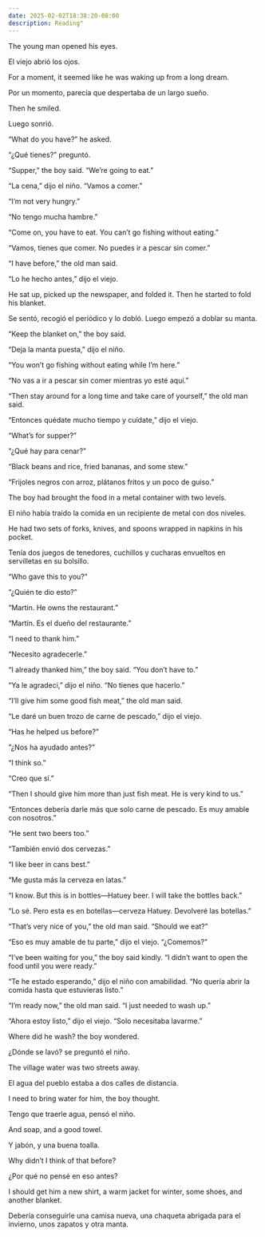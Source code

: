 ```yaml
---
date: 2025-02-02T18:38:20-08:00
description: Reading"
---
```



The young man opened his eyes.

El viejo abrió los ojos.

For a moment, it seemed like he was waking up from a long dream.

Por un momento, parecía que despertaba de un largo sueño.

Then he smiled.

Luego sonrió.

“What do you have?” he asked.

”¿Qué tienes?” preguntó.

“Supper,” the boy said. “We’re going to eat.”

“La cena,” dijo el niño. “Vamos a comer.”

“I’m not very hungry.”

“No tengo mucha hambre.”

“Come on, you have to eat. You can’t go fishing without eating.”

“Vamos, tienes que comer. No puedes ir a pescar sin comer.”

“I have before,” the old man said.

“Lo he hecho antes,” dijo el viejo.

He sat up, picked up the newspaper, and folded it. Then he started to fold his blanket.

Se sentó, recogió el periódico y lo dobló. Luego empezó a doblar su manta.

“Keep the blanket on,” the boy said.

“Deja la manta puesta,” dijo el niño.

“You won’t go fishing without eating while I’m here.”

“No vas a ir a pescar sin comer mientras yo esté aquí.”

“Then stay around for a long time and take care of yourself,” the old man said.

“Entonces quédate mucho tiempo y cuídate,” dijo el viejo.

“What’s for supper?”

”¿Qué hay para cenar?”

“Black beans and rice, fried bananas, and some stew.”

“Frijoles negros con arroz, plátanos fritos y un poco de guiso.”

The boy had brought the food in a metal container with two levels.

El niño había traído la comida en un recipiente de metal con dos niveles.

He had two sets of forks, knives, and spoons wrapped in napkins in his pocket.

Tenía dos juegos de tenedores, cuchillos y cucharas envueltos en servilletas en su bolsillo.

“Who gave this to you?”

”¿Quién te dio esto?”

“Martin. He owns the restaurant.”

“Martín. Es el dueño del restaurante.”

“I need to thank him.”

“Necesito agradecerle.”

“I already thanked him,” the boy said. “You don’t have to.”

“Ya le agradecí,” dijo el niño. “No tienes que hacerlo.”

“I’ll give him some good fish meat,” the old man said.

“Le daré un buen trozo de carne de pescado,” dijo el viejo.

“Has he helped us before?”

”¿Nos ha ayudado antes?”

“I think so.”

“Creo que sí.”

“Then I should give him more than just fish meat. He is very kind to us.”

“Entonces debería darle más que solo carne de pescado. Es muy amable con nosotros.”

“He sent two beers too.”

“También envió dos cervezas.”

“I like beer in cans best.”

“Me gusta más la cerveza en latas.”

“I know. But this is in bottles—Hatuey beer. I will take the bottles back.”

“Lo sé. Pero esta es en botellas—cerveza Hatuey. Devolveré las botellas.”

“That’s very nice of you,” the old man said. “Should we eat?”

“Eso es muy amable de tu parte,” dijo el viejo. “¿Comemos?”

“I’ve been waiting for you,” the boy said kindly. “I didn’t want to open the food until you were ready.”

“Te he estado esperando,” dijo el niño con amabilidad. “No quería abrir la comida hasta que estuvieras listo.”

“I’m ready now,” the old man said. “I just needed to wash up.”

“Ahora estoy listo,” dijo el viejo. “Solo necesitaba lavarme.”

Where did he wash? the boy wondered.

¿Dónde se lavó? se preguntó el niño.

The village water was two streets away.

El agua del pueblo estaba a dos calles de distancia.

I need to bring water for him, the boy thought.

Tengo que traerle agua, pensó el niño.

And soap, and a good towel.

Y jabón, y una buena toalla.

Why didn’t I think of that before?

¿Por qué no pensé en eso antes?

I should get him a new shirt, a warm jacket for winter, some shoes, and another blanket.

Debería conseguirle una camisa nueva, una chaqueta abrigada para el invierno, unos zapatos y otra manta.

